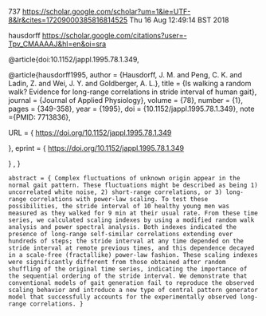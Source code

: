 737
https://scholar.google.com/scholar?um=1&ie=UTF-8&lr&cites=17209000385816814525
Thu 16 Aug 12:49:14 BST 2018


hausdorff
https://scholar.google.com/citations?user=-Tpv_CMAAAAJ&hl=en&oi=sra




@article{doi:10.1152/jappl.1995.78.1.349,




@article{hausdorff1995,
author = {Hausdorff, J. M. and Peng, C. K. and Ladin, Z. and Wei, J. Y. and Goldberger, A. L.},
title = {Is walking a random walk? Evidence for long-range correlations in stride interval of human gait},
journal = {Journal of Applied Physiology},
volume = {78},
number = {1},
pages = {349-358},
year = {1995},
doi = {10.1152/jappl.1995.78.1.349},
    note ={PMID: 7713836},

URL = { 
        https://doi.org/10.1152/jappl.1995.78.1.349
    
},
eprint = { 
        https://doi.org/10.1152/jappl.1995.78.1.349
    
}
,
}

    abstract = { Complex fluctuations of unknown origin appear in the normal gait pattern. These fluctuations might be described as being 1) uncorrelated white noise, 2) short-range correlations, or 3) long-range correlations with power-law scaling. To test these possibilities, the stride interval of 10 healthy young men was measured as they walked for 9 min at their usual rate. From these time series, we calculated scaling indexes by using a modified random walk analysis and power spectral analysis. Both indexes indicated the presence of long-range self-similar correlations extending over hundreds of steps; the stride interval at any time depended on the stride interval at remote previous times, and this dependence decayed in a scale-free (fractallike) power-law fashion. These scaling indexes were significantly different from those obtained after random shuffling of the original time series, indicating the importance of the sequential ordering of the stride interval. We demonstrate that conventional models of gait generation fail to reproduce the observed scaling behavior and introduce a new type of central pattern generator model that successfully accounts for the experimentally observed long-range correlations. }




